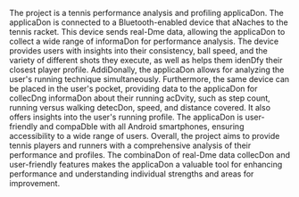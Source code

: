 The project is a tennis performance analysis and profiling applicaDon. The applicaDon is connected to a Bluetooth-enabled device that aNaches to the tennis racket. This device sends real-Dme data, allowing the applicaDon to collect a wide range of informaDon for performance analysis. The device provides users with insights into their consistency, ball speed, and the variety of different shots they execute, as well as helps them idenDfy their closest player profile. AddiDonally, the applicaDon allows for analyzing the user's running technique simultaneously.
Furthermore, the same device can be placed in the user's pocket, providing data to the applicaDon for collecDng informaDon about their running acDvity, such as step count, running versus walking detecDon, speed, and distance covered. It also offers insights into the user's running profile. The applicaDon is user-friendly and compaDble with all Android smartphones, ensuring accessibility to a wide range of users.
Overall, the project aims to provide tennis players and runners with a comprehensive analysis of their performance and profiles. The combinaDon of real-Dme data collecDon and user-friendly features makes the applicaDon a valuable tool for enhancing performance and understanding individual strengths and areas for improvement.
